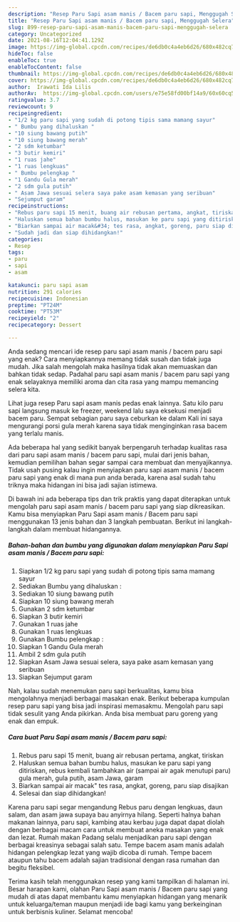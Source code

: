 ```yaml
---
description: "Resep Paru Sapi asam manis / Bacem paru sapi, Menggugah Selera"
title: "Resep Paru Sapi asam manis / Bacem paru sapi, Menggugah Selera"
slug: 899-resep-paru-sapi-asam-manis-bacem-paru-sapi-menggugah-selera
category: Uncategorized
date: 2021-08-16T12:04:41.129Z
image: https://img-global.cpcdn.com/recipes/de6db0c4a4eb6d26/680x482cq70/paru-sapi-asam-manis-bacem-paru-sapi-foto-resep-utama.jpg
hideToc: false
enableToc: true
enableTocContent: false
thumbnail: https://img-global.cpcdn.com/recipes/de6db0c4a4eb6d26/680x482cq70/paru-sapi-asam-manis-bacem-paru-sapi-foto-resep-utama.jpg
cover: https://img-global.cpcdn.com/recipes/de6db0c4a4eb6d26/680x482cq70/paru-sapi-asam-manis-bacem-paru-sapi-foto-resep-utama.jpg
author:  Irawati Ida Lilis
authorAv:  https://img-global.cpcdn.com/users/e75e58fd00bf14a9/60x60cq50/avatar.jpg
ratingvalue: 3.7
reviewcount: 9
recipeingredient:
- "1/2 kg paru sapi yang sudah di potong tipis sama mamang sayur"
- " Bumbu yang dihaluskan "
- "10 siung bawang putih"
- "10 siung bawang merah"
- "2 sdm ketumbar"
- "3 butir kemiri"
- "1 ruas jahe"
- "1 ruas lengkuas"
- " Bumbu pelengkap "
- "1 Gandu Gula merah"
- "2 sdm gula putih"
- " Asam Jawa sesuai selera saya pake asam kemasan yang seribuan"
- "Sejumput garam"
recipeinstructions:
- "Rebus paru sapi 15 menit, buang air rebusan pertama, angkat, tiriskan"
- "Haluskan semua bahan bumbu halus, masukan ke paru sapi yang ditiriskan, rebus kembali tambahkan air (sampai air agak menutupi paru) gula merah, gula putih, asam Jawa, garam"
- "Biarkan sampai air macak&#34; tes rasa, angkat, goreng, paru siap disajikan"
- "Sudah jadi dan siap dihidangkan!"
categories:
- Resep
tags:
- paru
- sapi
- asam

katakunci: paru sapi asam 
nutrition: 291 calories
recipecuisine: Indonesian
preptime: "PT24M"
cooktime: "PT53M"
recipeyield: "2"
recipecategory: Dessert

---
```



Anda sedang mencari ide resep paru sapi asam manis / bacem paru sapi yang enak? Cara menyiapkannya memang tidak susah dan tidak juga mudah. Jika salah mengolah maka hasilnya tidak akan memuaskan dan bahkan tidak sedap. Padahal paru sapi asam manis / bacem paru sapi yang enak selayaknya memiliki aroma dan cita rasa yang mampu memancing selera kita.


Lihat juga resep Paru sapi asam manis pedas enak lainnya. Satu kilo paru sapi langsung masuk ke freezer, weekend lalu saya eksekusi menjadi bacem paru. Sempat sebagian paru saya ceburkan ke dalam Kali ini saya mengurangi porsi gula merah karena saya tidak menginginkan rasa bacem yang terlalu manis.

Ada beberapa hal yang sedikit banyak berpengaruh terhadap kualitas rasa dari paru sapi asam manis / bacem paru sapi, mulai dari jenis bahan, kemudian pemilihan bahan segar sampai cara membuat dan menyajikannya. Tidak usah pusing kalau ingin menyiapkan paru sapi asam manis / bacem paru sapi yang enak di mana pun anda berada, karena asal sudah tahu triknya maka hidangan ini bisa jadi sajian istimewa.


Di bawah ini ada beberapa tips dan trik praktis yang dapat diterapkan untuk mengolah paru sapi asam manis / bacem paru sapi yang siap dikreasikan. Kamu bisa menyiapkan Paru Sapi asam manis / Bacem paru sapi menggunakan 13 jenis bahan dan 3 langkah pembuatan. Berikut ini langkah-langkah dalam membuat hidangannya.

<!--inarticleads1-->

##### Bahan-bahan dan bumbu yang digunakan dalam menyiapkan Paru Sapi asam manis / Bacem paru sapi:

1. Siapkan 1/2 kg paru sapi yang sudah di potong tipis sama mamang sayur
1. Sediakan  Bumbu yang dihaluskan :
1. Sediakan 10 siung bawang putih
1. Siapkan 10 siung bawang merah
1. Gunakan 2 sdm ketumbar
1. Siapkan 3 butir kemiri
1. Gunakan 1 ruas jahe
1. Gunakan 1 ruas lengkuas
1. Gunakan  Bumbu pelengkap :
1. Siapkan 1 Gandu Gula merah
1. Ambil 2 sdm gula putih
1. Siapkan  Asam Jawa sesuai selera, saya pake asam kemasan yang seribuan
1. Siapkan Sejumput garam


Nah, kalau sudah menemukan paru sapi berkualitas, kamu bisa mengolahnya menjadi berbagai masakan enak. Berikut beberapa kumpulan resep paru sapi yang bisa jadi inspirasi memasakmu. Mengolah paru sapi tidak sesulit yang Anda pikirkan. Anda bisa membuat paru goreng yang enak dan empuk. 

<!--inarticleads2-->

##### Cara buat Paru Sapi asam manis / Bacem paru sapi:

1. Rebus paru sapi 15 menit, buang air rebusan pertama, angkat, tiriskan
1. Haluskan semua bahan bumbu halus, masukan ke paru sapi yang ditiriskan, rebus kembali tambahkan air (sampai air agak menutupi paru) gula merah, gula putih, asam Jawa, garam
1. Biarkan sampai air macak&#34; tes rasa, angkat, goreng, paru siap disajikan
1. Selesai dan siap dihidangkan!

Karena paru sapi segar mengandung Rebus paru dengan lengkuas, daun salam, dan asam jawa supaya bau anyirnya hilang. Seperti halnya bahan makanan lainnya, paru sapi, kambing atau kerbau juga dapat dapat diolah dengan berbagai macam cara untuk membuat aneka masakan yang enak dan lezat. Rumah makan Padang selalu menjadikan paru sapi dengan berbagai kreasinya sebagai salah satu. Tempe bacem asam manis adalah hidangan pelengkap lezat yang wajib dicoba di rumah. Tempe bacem ataupun tahu bacem adalah sajian tradisional dengan rasa rumahan dan begitu fleksibel. 

Terima kasih telah menggunakan resep yang kami tampilkan di halaman ini. Besar harapan kami, olahan Paru Sapi asam manis / Bacem paru sapi yang mudah di atas dapat membantu kamu menyiapkan hidangan yang menarik untuk keluarga/teman maupun menjadi ide bagi kamu yang berkeinginan untuk berbisnis kuliner. Selamat mencoba!
